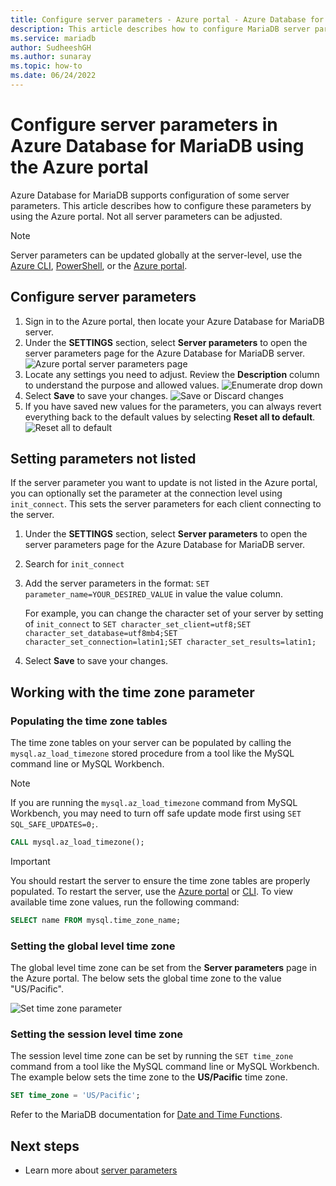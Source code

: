 ```yaml
---
title: Configure server parameters - Azure portal - Azure Database for MariaDB
description: This article describes how to configure MariaDB server parameters in Azure Database for MariaDB using the Azure portal.
ms.service: mariadb
author: SudheeshGH
ms.author: sunaray
ms.topic: how-to
ms.date: 06/24/2022
---
```


# Configure server parameters in Azure Database for MariaDB using the Azure portal

Azure Database for MariaDB supports configuration of some server parameters. This article describes how to configure these parameters by using the Azure portal. Not all server parameters can be adjusted.

>[!Note]
> Server parameters can be updated globally at the server-level, use the [Azure CLI](./howto-configure-server-parameters-cli.md), [PowerShell](./howto-configure-server-parameters-using-powershell.md), or the [Azure portal](./howto-server-parameters.md).

## Configure server parameters

1. Sign in to the Azure portal, then locate your Azure Database for MariaDB server.
2. Under the **SETTINGS** section, select **Server parameters** to open the server parameters page for the Azure Database for MariaDB server.
![Azure portal server parameters page](./media/howto-server-parameters/azure-portal-server-parameters.png)
3. Locate any settings you need to adjust. Review the **Description** column to understand the purpose and allowed values.
![Enumerate drop down](./media/howto-server-parameters/3-toggle_parameter.png)
4. Select  **Save** to save your changes.
![Save or Discard changes](./media/howto-server-parameters/4-save_parameters.png)
5. If you have saved new values for the parameters, you can always revert everything back to the default values by selecting **Reset all to default**.
![Reset all to default](./media/howto-server-parameters/5-reset_parameters.png)

## Setting parameters not listed

If the server parameter you want to update is not listed in the Azure portal, you can optionally set the parameter at the connection level using `init_connect`. This sets the server parameters for each client connecting to the server.

1. Under the **SETTINGS** section, select **Server parameters** to open the server parameters page for the Azure Database for MariaDB server.
2. Search for `init_connect`
3. Add the server parameters in the format: `SET parameter_name=YOUR_DESIRED_VALUE` in value the value column.

    For example, you can change the character set of your server by setting of `init_connect` to `SET character_set_client=utf8;SET character_set_database=utf8mb4;SET character_set_connection=latin1;SET character_set_results=latin1;`
4. Select **Save** to save your changes.

## Working with the time zone parameter

### Populating the time zone tables

The time zone tables on your server can be populated by calling the `mysql.az_load_timezone` stored procedure from a tool like the MySQL command line or MySQL Workbench.

> [!NOTE]
> If you are running the `mysql.az_load_timezone` command from MySQL Workbench, you may need to turn off safe update mode first using `SET SQL_SAFE_UPDATES=0;`.

```sql
CALL mysql.az_load_timezone();
```

> [!IMPORTANT]
> You should restart the server to ensure the time zone tables are properly populated. To restart the server, use the [Azure portal](howto-restart-server-portal.md) or [CLI](howto-restart-server-cli.md).
To view available time zone values, run the following command:

```sql
SELECT name FROM mysql.time_zone_name;
```

### Setting the global level time zone

The global level time zone can be set from the **Server parameters** page in the Azure portal. The below sets the global time zone to the value "US/Pacific".

![Set time zone parameter](./media/howto-server-parameters/timezone.png)

### Setting the session level time zone

The session level time zone can be set by running the `SET time_zone` command from a tool like the MySQL command line or MySQL Workbench. The example below sets the time zone to the **US/Pacific** time zone.

```sql
SET time_zone = 'US/Pacific';
```

Refer to the MariaDB documentation for [Date and Time Functions](https://mariadb.com/kb/en/library/convert_tz/).

## Next steps

- Learn more about [server parameters](concepts-server-parameters.md)
